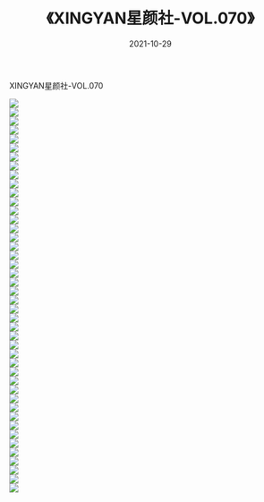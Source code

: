 ﻿---
layout: post
title:  《XINGYAN星颜社-VOL.070》
date:   2021-10-29
img: http://img.660000.xyz/Sharelink/网络美图/2021/XINGYAN星颜社-VOL.070/000.jpg
categories: [美女, 清纯, 唯美]
---

XINGYAN星颜社-VOL.070

  ![](http://img.660000.xyz/Sharelink/网络美图/2021/XINGYAN星颜社-VOL.070/001.jpg) <br> ![](http://img.660000.xyz/Sharelink/网络美图/2021/XINGYAN星颜社-VOL.070/002.jpg) <br> ![](http://img.660000.xyz/Sharelink/网络美图/2021/XINGYAN星颜社-VOL.070/003.jpg) <br> ![](http://img.660000.xyz/Sharelink/网络美图/2021/XINGYAN星颜社-VOL.070/004.jpg) <br> ![](http://img.660000.xyz/Sharelink/网络美图/2021/XINGYAN星颜社-VOL.070/005.jpg) <br> ![](http://img.660000.xyz/Sharelink/网络美图/2021/XINGYAN星颜社-VOL.070/006.jpg) <br> ![](http://img.660000.xyz/Sharelink/网络美图/2021/XINGYAN星颜社-VOL.070/007.jpg) <br> ![](http://img.660000.xyz/Sharelink/网络美图/2021/XINGYAN星颜社-VOL.070/008.jpg) <br> ![](http://img.660000.xyz/Sharelink/网络美图/2021/XINGYAN星颜社-VOL.070/009.jpg) <br> ![](http://img.660000.xyz/Sharelink/网络美图/2021/XINGYAN星颜社-VOL.070/010.jpg) <br> ![](http://img.660000.xyz/Sharelink/网络美图/2021/XINGYAN星颜社-VOL.070/011.jpg) <br> ![](http://img.660000.xyz/Sharelink/网络美图/2021/XINGYAN星颜社-VOL.070/012.jpg) <br> ![](http://img.660000.xyz/Sharelink/网络美图/2021/XINGYAN星颜社-VOL.070/013.jpg) <br> ![](http://img.660000.xyz/Sharelink/网络美图/2021/XINGYAN星颜社-VOL.070/014.jpg) <br> ![](http://img.660000.xyz/Sharelink/网络美图/2021/XINGYAN星颜社-VOL.070/015.jpg) <br> ![](http://img.660000.xyz/Sharelink/网络美图/2021/XINGYAN星颜社-VOL.070/016.jpg) <br> ![](http://img.660000.xyz/Sharelink/网络美图/2021/XINGYAN星颜社-VOL.070/017.jpg) <br> ![](http://img.660000.xyz/Sharelink/网络美图/2021/XINGYAN星颜社-VOL.070/018.jpg) <br> ![](http://img.660000.xyz/Sharelink/网络美图/2021/XINGYAN星颜社-VOL.070/019.jpg) <br> ![](http://img.660000.xyz/Sharelink/网络美图/2021/XINGYAN星颜社-VOL.070/020.jpg) <br> ![](http://img.660000.xyz/Sharelink/网络美图/2021/XINGYAN星颜社-VOL.070/021.jpg) <br> ![](http://img.660000.xyz/Sharelink/网络美图/2021/XINGYAN星颜社-VOL.070/022.jpg) <br> ![](http://img.660000.xyz/Sharelink/网络美图/2021/XINGYAN星颜社-VOL.070/023.jpg) <br> ![](http://img.660000.xyz/Sharelink/网络美图/2021/XINGYAN星颜社-VOL.070/024.jpg) <br> ![](http://img.660000.xyz/Sharelink/网络美图/2021/XINGYAN星颜社-VOL.070/025.jpg) <br> ![](http://img.660000.xyz/Sharelink/网络美图/2021/XINGYAN星颜社-VOL.070/026.jpg) <br> ![](http://img.660000.xyz/Sharelink/网络美图/2021/XINGYAN星颜社-VOL.070/027.jpg) <br> ![](http://img.660000.xyz/Sharelink/网络美图/2021/XINGYAN星颜社-VOL.070/028.jpg) <br> ![](http://img.660000.xyz/Sharelink/网络美图/2021/XINGYAN星颜社-VOL.070/029.jpg) <br> ![](http://img.660000.xyz/Sharelink/网络美图/2021/XINGYAN星颜社-VOL.070/030.jpg) <br> ![](http://img.660000.xyz/Sharelink/网络美图/2021/XINGYAN星颜社-VOL.070/031.jpg) <br> ![](http://img.660000.xyz/Sharelink/网络美图/2021/XINGYAN星颜社-VOL.070/032.jpg) <br> ![](http://img.660000.xyz/Sharelink/网络美图/2021/XINGYAN星颜社-VOL.070/033.jpg) <br> ![](http://img.660000.xyz/Sharelink/网络美图/2021/XINGYAN星颜社-VOL.070/034.jpg) <br> ![](http://img.660000.xyz/Sharelink/网络美图/2021/XINGYAN星颜社-VOL.070/035.jpg) <br> ![](http://img.660000.xyz/Sharelink/网络美图/2021/XINGYAN星颜社-VOL.070/036.jpg) <br> ![](http://img.660000.xyz/Sharelink/网络美图/2021/XINGYAN星颜社-VOL.070/037.jpg) <br> ![](http://img.660000.xyz/Sharelink/网络美图/2021/XINGYAN星颜社-VOL.070/038.jpg) <br> ![](http://img.660000.xyz/Sharelink/网络美图/2021/XINGYAN星颜社-VOL.070/039.jpg) <br> ![](http://img.660000.xyz/Sharelink/网络美图/2021/XINGYAN星颜社-VOL.070/040.jpg) <br> ![](http://img.660000.xyz/Sharelink/网络美图/2021/XINGYAN星颜社-VOL.070/041.jpg) <br> ![](http://img.660000.xyz/Sharelink/网络美图/2021/XINGYAN星颜社-VOL.070/042.jpg) <br> ![](http://img.660000.xyz/Sharelink/网络美图/2021/XINGYAN星颜社-VOL.070/043.jpg) <br> ![](http://img.660000.xyz/Sharelink/网络美图/2021/XINGYAN星颜社-VOL.070/044.jpg) <br>